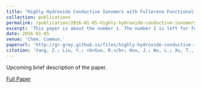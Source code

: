 ```yaml
---
title: "Highly Hydroxide Conductive Ionomers with Fullerene Functionalities"
collection: publications
permalink: /publication/2016-01-05-highly-hydroxide-conductive-ionomers-with-fullerene-functionalities/
excerpt: 'This paper is about the number 1. The number 2 is left for future work.'
date: 2016-01-05
venue: 'Chem. Commun.'
paperurl: 'http://gr-grey.github.io/files/highly-hydroxide-conductive-ionomers-with-fullerene-functionalities.pdf'
citation: 'Yang, Z.; Liu, Y.; <b>Guo, R.</b>; Hou, J.; Wu, L.; Xu, T., <i>Chem. Commun.,</i> 2016, 52, 2788-2791'
---
```

Upcoming brief description of the paper.

[Full Paper](http://academicpages.github.io/files/paper1.pdf)
